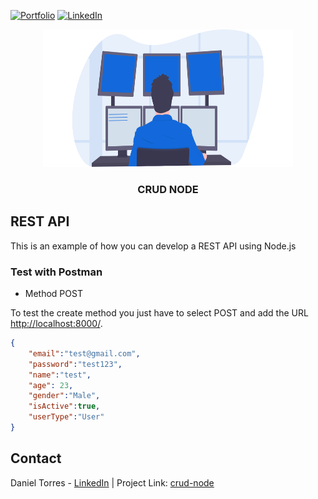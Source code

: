 [![Portfolio][portfolio-shield]][portfolio-url]
[![LinkedIn][linkedin-shield]][linkedin-url]

<!-- PROJECT LOGO -->
<p align="center">
    <a href="https://github.com/torres274/crud-node">
        <img src="src/public/images/programming.svg" alt="Logo" width="400" height="220">
    </a>
    <h3 align="center">CRUD NODE</h3>
</p>

<!-- ABOUT THE PROJECT -->
## REST API
This is an example of how you can develop a REST API using Node.js

### Test with Postman

* Method POST

To test the create method you just have to select POST and add the URL [http://localhost:8000/](http://localhost:8000/).

``` JSON
{
    "email":"test@gmail.com",
    "password":"test123",
    "name":"test",
    "age": 23,
    "gender":"Male",
    "isActive":true,
    "userType":"User"
}
```

<!-- CONTACT -->
## Contact
Daniel Torres - [LinkedIn](https://linkedin.com/in/daniel-torres-1996abc) | Project Link: [crud-node](https://github.com/torres274/crud-node)

<!-- MARKDOWN LINKS & IMAGES -->
[portfolio-shield]: https://img.shields.io/badge/-Portfolio-black.svg?style=for-the-badge&logo=portfolio&colorB=555
[portfolio-url]: https://dtorres.herokuapp.com/
[linkedin-shield]: https://img.shields.io/badge/-LinkedIn-black.svg?style=for-the-badge&logo=linkedin&colorB=555
[linkedin-url]: https://linkedin.com/in/daniel-torres-1996abc

